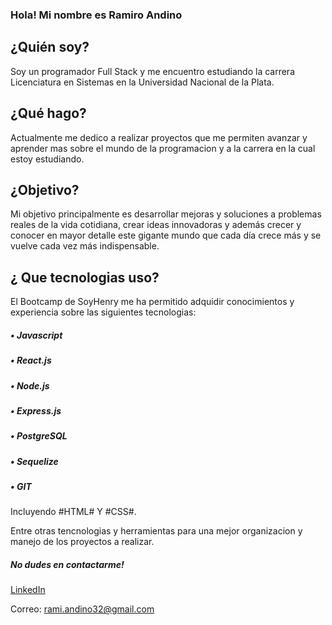 ### Hola! Mi nombre es Ramiro Andino

## ¿Quién soy? 

Soy un programador Full Stack y me encuentro estudiando la carrera Licenciatura en Sistemas en la Universidad Nacional de la Plata.

## ¿Qué hago? 

Actualmente me dedico a realizar proyectos que me permiten avanzar y aprender mas sobre el mundo de la programacion y a la carrera en la cual estoy estudiando.

## ¿Objetivo? 

Mi objetivo principalmente es desarrollar mejoras y soluciones a problemas reales de la vida cotidiana, crear ideas innovadoras y además crecer y conocer en mayor detalle este gigante mundo que cada día crece más y se vuelve cada vez más indispensable.

## ¿ Que tecnologias uso?

El Bootcamp de SoyHenry me ha permitido adquidir conocimientos y experiencia sobre las siguientes tecnologias:

##### • Javascript

##### • React.js

##### • Node.js

##### • Express.js
 
##### • PostgreSQL

##### • Sequelize

##### • GIT

Incluyendo #HTML# Y #CSS#.

Entre otras tencnologias y herramientas para una mejor organizacion y manejo de los proyectos a realizar.

##### No dudes en contactarme!

[LinkedIn](https://www.linkedin.com/in/ramiro-andino-74455a1b9/)

Correo: rami.andino32@gmail.com
